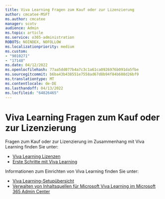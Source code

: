 ```yaml
---
title: Viva Learning Fragen zum Kauf oder zur Lizenzierung
author: cmcatee-MSFT
ms.author: cmcatee
manager: scotv
audience: Admin
ms.topic: article
ms.service: o365-administration
ROBOTS: NOINDEX, NOFOLLOW
ms.localizationpriority: medium
ms.custom:
- "9010271"
- "17148"
ms.date: 04/12/2022
ms.openlocfilehash: 77aa5dd077b4a7c3c1a61ca0926976b091da5fbe
ms.sourcegitcommit: b6ba43b438551e7558ad67d8b94f84b608d26bf9
ms.translationtype: MT
ms.contentlocale: de-DE
ms.lasthandoff: 04/13/2022
ms.locfileid: "64826465"
---
```

# <a name="viva-learning-purchase-or-licensing-questions"></a>Viva Learning Fragen zum Kauf oder zur Lizenzierung

Fragen zum Kauf oder zur Lizenzierung im Zusammenhang mit Viva Learning finden Sie unter:  

- [Viva Learning Lizenzen](https://www.microsoft.com/microsoft-viva/learning#office-SKUChooser-wdv2jeb)
- [Erste Schritte mit Viva Learning](https://support.microsoft.com/office/viva-learning-01bfed12-c327-41e0-a68f-7fa527dcc98a)

Informationen zum Einrichten von Viva Learning finden Sie unter:  

- [Viva Learning-Setupübersicht](https://docs.microsoft.com/viva/learning/overview-viva-learning) 
- [Verwalten von Inhaltsquellen für Microsoft Viva Learning im Microsoft 365 Admin Center](https://docs.microsoft.com/viva/learning/content-sources-365-admin-center)
